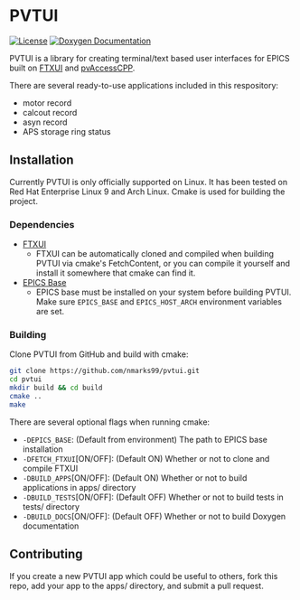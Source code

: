 # PVTUI

[![License](https://img.shields.io/badge/License-MIT-blue.svg)](LICENSE)
[![Doxygen Documentation](https://img.shields.io/badge/docs-doxygen-blue)](https://nmarks99.github.io/pvtui/doc/doxygen/html/index.html)

PVTUI is a library for creating terminal/text based user interfaces for EPICS built on [FTXUI](https://github.com/ArthurSonzogni/FTXUI)
and [pvAccessCPP](https://github.com/epics-base/pvAccessCPP).

There are several ready-to-use applications included in this respository:
- motor record
- calcout record
- asyn record
- APS storage ring status

## Installation

Currently PVTUI is only officially supported on Linux. It has been tested on 
Red Hat Enterprise Linux 9 and Arch Linux. Cmake is used for building the project.

### Dependencies
* [FTXUI](https://github.com/ArthurSonzogni/FTXUI)
    - FTXUI can be automatically cloned and compiled when building PVTUI via cmake's FetchContent,
    or you can compile it yourself and install it somewhere that cmake can find it.
* [EPICS Base](https://docs.epics-controls.org/en/latest/getting-started/installation.html)
    - EPICS base must be installed on your system before building PVTUI.
    Make sure `EPICS_BASE` and `EPICS_HOST_ARCH` environment variables are set.


### Building
Clone PVTUI from GitHub and build with cmake:

```bash
git clone https://github.com/nmarks99/pvtui.git
cd pvtui
mkdir build && cd build
cmake ..
make
```

There are several optional flags when running cmake:
- `-DEPICS_BASE`: (Default from environment) The path to EPICS base installation
- `-DFETCH_FTXUI`[ON/OFF]: (Default ON) Whether or not to clone and compile FTXUI
- `-DBUILD_APPS`[ON/OFF]: (Default ON) Whether or not to build applications in apps/ directory
- `-DBUILD_TESTS`[ON/OFF]: (Default OFF) Whether or not to build tests in tests/ directory
- `-DBUILD_DOCS`[ON/OFF]: (Default OFF) Whether or not to build Doxygen documentation


## Contributing
If you create a new PVTUI app which could be useful to others, fork this repo,
add your app to the apps/ directory, and submit a pull request.
